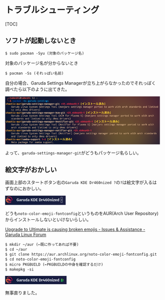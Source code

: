# トラブルシューティング

[TOC]

## ソフトが起動しないとき

~~~shell
$ sudo pacman -Syu (対象のパッケージ名)
~~~

対象のパッケージ名が分からないとき

~~~shell
$ pacman -Ss (それっぽい名前)
~~~

自分の場合、Garuda Settings Managerが立ち上がらなかったのでそれっぽく調べたら以下のように出てきた。

![Screenshot_5](image/troubleshooting/Screenshot_5.png)

よって、`garuda-settings-manager-git`がどうもパッケージ名らしい。

## 絵文字がおかしい

画面上部のスタートボタン右の`Garuda KDE Dr460nized ?`の`?`は絵文字が入るはずなのにおかしい。

![Screenshot_4](image/troubleshooting/Screenshot_4.png)

どうも`noto-color-emoji-fontconfig`というものをAUR(Arch User Repository)からインストールしないといけないらしい。

[Upgrade to Ultimate is causing broken emojis \- Issues & Assistance \- Garuda Linux Forum](https://forum.garudalinux.org/t/upgrade-to-ultimate-is-causing-broken-emojis/6796)

~~~shell
$ mkdir ~/aur (←既に作ってあれば不要)
$ cd ~/aur
$ git clone https://aur.archlinux.org/noto-color-emoji-fontconfig.git
$ cd noto-color-emoji-fontconfig
$ micro PKGBUILD (←PKGBUILDの中身を確認するだけ) 
$ makepkg -si
~~~

![Screenshot_6](image/troubleshooting/Screenshot_6.png)

無事直りました。